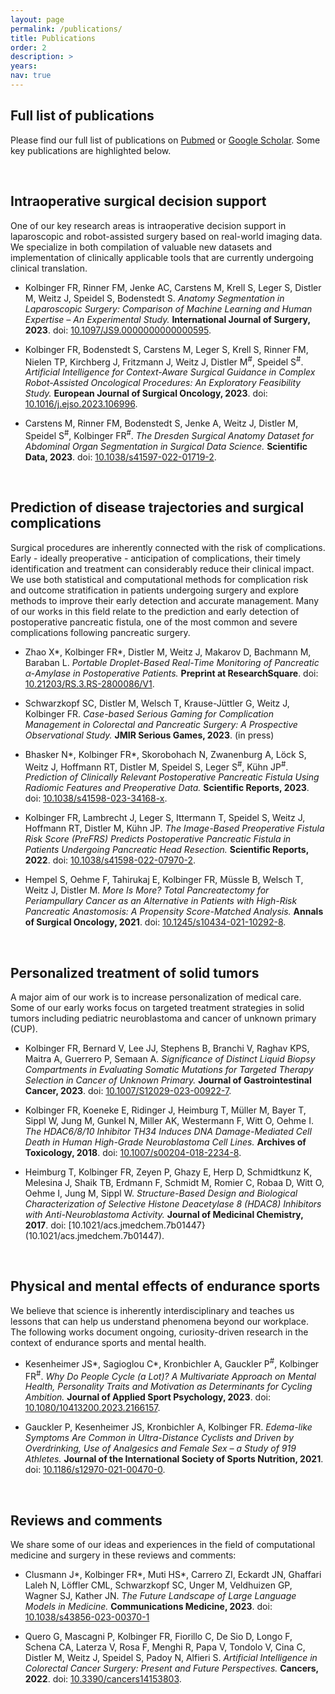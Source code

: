 ```yaml
---
layout: page
permalink: /publications/
title: Publications
order: 2
description: >
years: 
nav: true
---
```



## Full list of publications

Please find our full list of publications on [Pubmed](https://pubmed.ncbi.nlm.nih.gov/?term=kolbinger+fr) or [Google Scholar](https://scholar.google.com/citations?hl=en&user=bH4TiGUAAAAJ). Some key publications are highlighted below.

<br>

## Intraoperative surgical decision support

One of our key research areas is intraoperative decision support in laparoscopic and robot-assisted surgery based on real-world imaging data. We specialize in both compilation of valuable new datasets and implementation of clinically applicable tools that are currently undergoing clinical translation. 

- Kolbinger FR, Rinner FM, Jenke AC, Carstens M, Krell S, Leger S, Distler M, Weitz J, Speidel S, Bodenstedt S. *Anatomy Segmentation in Laparoscopic Surgery: Comparison of Machine Learning and Human Expertise – An Experimental Study.* **International Journal of Surgery, 2023**. doi: [10.1097/JS9.0000000000000595](10.1097/JS9.0000000000000595).

- Kolbinger FR, Bodenstedt S, Carstens M, Leger S, Krell S, Rinner FM, Nielen TP, Kirchberg J, Fritzmann J, Weitz J, Distler M<sup>#</sup>, Speidel S<sup>#</sup>. *Artificial Intelligence for Context-Aware Surgical Guidance in Complex Robot-Assisted Oncological Procedures: An Exploratory Feasibility Study.* **European Journal of Surgical Oncology, 2023**. doi: [10.1016/j.ejso.2023.106996](10.1016/j.ejso.2023.106996).

- Carstens M, Rinner FM, Bodenstedt S, Jenke A, Weitz J, Distler M, Speidel S<sup>#</sup>, Kolbinger FR<sup>#</sup>. *The Dresden Surgical Anatomy Dataset for Abdominal Organ Segmentation in Surgical Data Science.* **Scientific Data, 2023**. doi: [10.1038/s41597-022-01719-2](10.1038/s41597-022-01719-2).

<br>

## Prediction of disease trajectories and surgical complications

Surgical procedures are inherently connected with the risk of complications. Early - ideally preoperative - anticipation of complications, their timely identification and treatment can considerably reduce their clinical impact. We use both statistical and computational methods for complication risk and outcome stratification in patients undergoing surgery and explore methods to improve their early detection and accurate management. Many of our works in this field relate to the prediction and early detection of postoperative pancreatic fistula, one of the most common and severe complications following pancreatic surgery.

- Zhao X\*, Kolbinger FR\*, Distler M, Weitz J, Makarov D, Bachmann M, Baraban L. *Portable Droplet-Based Real-Time Monitoring of Pancreatic α-Amylase in Postoperative Patients.* **Preprint at ResearchSquare**. doi: [10.21203/RS.3.RS-2800086/V1](10.21203/RS.3.RS-2800086/V1).

- Schwarzkopf SC, Distler M, Welsch T, Krause-Jüttler G, Weitz J, Kolbinger FR. *Case-based Serious Gaming for Complication Management in Colorectal and Pancreatic Surgery: A Prospective Observational Study.* **JMIR Serious Games, 2023**. (in press)

- Bhasker N\*, Kolbinger FR\*, Skorobohach N, Zwanenburg A, Löck S, Weitz J, Hoffmann RT, Distler M, Speidel S, Leger S<sup>#</sup>, Kühn JP<sup>#</sup>. *Prediction of Clinically Relevant Postoperative Pancreatic Fistula Using Radiomic Features and Preoperative Data.* **Scientific Reports, 2023**. doi: [10.1038/s41598-023-34168-x](10.1038/s41598-023-34168-x).

- Kolbinger FR, Lambrecht J, Leger S, Ittermann T, Speidel S, Weitz J, Hoffmann RT, Distler M, Kühn JP. *The Image-Based Preoperative Fistula Risk Score (PreFRS) Predicts Postoperative Pancreatic Fistula in Patients Undergoing Pancreatic Head Resection.* **Scientific Reports, 2022**. doi: [10.1038/s41598-022-07970-2](10.1038/s41598-022-07970-2).

- Hempel S, Oehme F, Tahirukaj E, Kolbinger FR, Müssle B, Welsch T, Weitz J, Distler M. *More Is More? Total Pancreatectomy for Periampullary Cancer as an Alternative in Patients with High-Risk Pancreatic Anastomosis: A Propensity Score-Matched Analysis.* **Annals of Surgical Oncology, 2021**. doi: [10.1245/s10434-021-10292-8](10.1245/s10434-021-10292-8).

<br>

## Personalized treatment of solid tumors

A major aim of our work is to increase personalization of medical care. Some of our early works focus on targeted treatment strategies in solid tumors including pediatric neuroblastoma and cancer of unknown primary (CUP).  

- Kolbinger FR, Bernard V, Lee JJ, Stephens B, Branchi V, Raghav KPS, Maitra A, Guerrero P, Semaan A. *Significance of Distinct Liquid Biopsy Compartments in Evaluating Somatic Mutations for Targeted Therapy Selection in Cancer of Unknown Primary.* **Journal of Gastrointestinal Cancer, 2023**. doi: [10.1007/S12029-023-00922-7](10.1007/S12029-023-00922-7).

- Kolbinger FR, Koeneke E, Ridinger J, Heimburg T, Müller M, Bayer T, Sippl W, Jung M, Gunkel N, Miller AK, Westermann F, Witt O, Oehme I. *The HDAC6/8/10 Inhibitor TH34 Induces DNA Damage-Mediated Cell Death in Human High-Grade Neuroblastoma Cell Lines.* **Archives of Toxicology, 2018**. doi: [10.1007/s00204-018-2234-8](10.1007/s00204-018-2234-8).

- Heimburg T, Kolbinger FR, Zeyen P, Ghazy E, Herp D, Schmidtkunz K, Melesina J, Shaik TB, Erdmann F, Schmidt M, Romier C, Robaa D, Witt O, Oehme I, Jung M, Sippl W. *Structure-Based Design and Biological Characterization of Selective Histone Deacetylase 8 (HDAC8) Inhibitors with Anti-Neuroblastoma Activity.* **Journal of Medicinal Chemistry, 2017**. doi: [10.1021/acs.jmedchem.7b01447}(10.1021/acs.jmedchem.7b01447).

<br>

<!-- ## Methodological and regulatory aspects of technological innovation in surgery ## Methodological and regulatory research >> replace Personalized treatment in solid tumors when papers are out

META Guidelines
Metrics revolutions
Regulatory Paper Wober

## Decentralized Artificial Intelligence in healthcare

Saldanha OL, Muti HS, Grabsch HI, Langer R, Dislich B, Kohlruss M, Keller G, van Treeck M, Hewitt KJ, Kolbinger FR, Veldhuizen GP, Boor P, Foersch S, Truhn D, Kather JN. “Direct Prediction of Genetic Aberrations from Pathology Images in Gastric Cancer with Swarm Learning.” Gastric Cancer, vol. 26, no. 2, Mar. 2023, pp. 264–74, doi: 10.1007/S10120-022-01347-0.

 -->


## Physical and mental effects of endurance sports

We believe that science is inherently interdisciplinary and teaches us lessons that can help us understand phenomena beyond our workplace. The following works document ongoing, curiosity-driven research in the context of endurance sports and mental health. 

- Kesenheimer JS\*, Sagioglou C\*, Kronbichler A, Gauckler P<sup>#</sup>, Kolbinger FR<sup>#</sup>. *Why Do People Cycle (a Lot)? A Multivariate Approach on Mental Health, Personality Traits and Motivation as Determinants for Cycling Ambition.* **Journal of Applied Sport Psychology, 2023**. doi: [10.1080/10413200.2023.2166157](10.1080/10413200.2023.2166157). 

- Gauckler P, Kesenheimer JS, Kronbichler A, Kolbinger FR. *Edema-like Symptoms Are Common in Ultra-Distance Cyclists and Driven by Overdrinking, Use of Analgesics and Female Sex – a Study of 919 Athletes.* **Journal of the International Society of Sports Nutrition, 2021**. doi: [10.1186/s12970-021-00470-0](10.1186/s12970-021-00470-0).

<br>

## Reviews and comments

We share some of our ideas and experiences in the field of computational medicine and surgery in these reviews and comments: 

- Clusmann J\*, Kolbinger FR\*, Muti HS\*, Carrero ZI, Eckardt JN, Ghaffari Laleh N, Löffler CML, Schwarzkopf SC, Unger M, Veldhuizen GP, Wagner SJ, Kather JN. *The Future Landscape of Large Language Models in Medicine.* **Communications Medicine, 2023**. doi: [10.1038/s43856-023-00370-1](10.1038/s43856-023-00370-1)

- Quero G, Mascagni P, Kolbinger FR, Fiorillo C, De Sio D, Longo F, Schena CA, Laterza V, Rosa F, Menghi R, Papa V, Tondolo V, Cina C, Distler M, Weitz J, Speidel S, Padoy N, Alfieri S. *Artificial Intelligence in Colorectal Cancer Surgery: Present and Future Perspectives.* **Cancers, 2022**. doi: [10.3390/cancers14153803](10.3390/cancers14153803). 

<br>